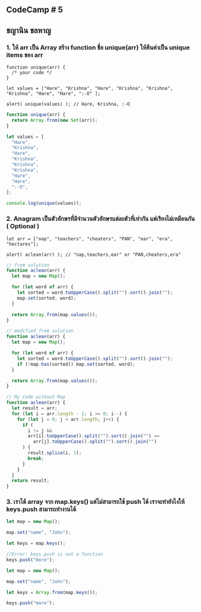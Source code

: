 ## CodeCamp # 5

## ชญานิน ชลหาญ

### 1. ให้ arr เป็น Array สร้าง function ชื่อ unique(arr) ให้คืนค่าเป็น unique items ของ arr

```
function unique(arr) {
  /* your code */
}

let values = ["Hare", "Krishna", "Hare", "Krishna", "Krishna", "Krishna", "Hare", "Hare", ":-O" ];

alert( unique(values) ); // Hare, Krishna, :-O
```

```javascript
function unique(arr) {
  return Array.from(new Set(arr));
}

let values = [
  "Hare",
  "Krishna",
  "Hare",
  "Krishna",
  "Krishna",
  "Krishna",
  "Hare",
  "Hare",
  ":-O",
];

console.log(unique(values));
```

### 2. Anagram เป็นตัวอักษรที่มีจำนวนตัวอักษรแต่ละตัวที่เท่ากัน แต่เรียงไม่เหมือนกัน ( Optional )

```
let arr = ["nap", "teachers", "cheaters", "PAN", "ear", "era", "hectares"];

alert( aclean(arr) ); // "nap,teachers,ear" or "PAN,cheaters,era"
```

```javascript
// from solution
function aclean(arr) {
  let map = new Map();

  for (let word of arr) {
    let sorted = word.toUpperCase().split("").sort().join("");
    map.set(sorted, word);
  }

  return Array.from(map.values());
}
```

```javascript
// modified from solution
function aclean(arr) {
  let map = new Map();

  for (let word of arr) {
    let sorted = word.toUpperCase().split("").sort().join("");
    if (!map.has(sorted)) map.set(sorted, word);
  }

  return Array.from(map.values());
}
```

```javascript
// My Code without Map
function aclean(arr) {
  let result = arr;
  for (let i = arr.length - 1; i >= 0; i--) {
    for (let j = 0; j < arr.length; j++) {
      if (
        i != j &&
        arr[i].toUpperCase().split("").sort().join("") ==
          arr[j].toUpperCase().split("").sort().join("")
      ) {
        result.splice(i, 1);
        break;
      }
    }
  }
  return result;
}
```

### 3. เราได้ array จาก map.keys() แต่ไม่สามารถใช้ push ได้ เราจะทำยังไงให้ keys.push สามารถทำงานได้

```javascript
let map = new Map();

map.set("name", "John");

let keys = map.keys();

//Error: keys.push is not a function
keys.push("more");
```

```javascript
let map = new Map();

map.set("name", "John");

let keys = Array.from(map.keys());

keys.push("more");
```
